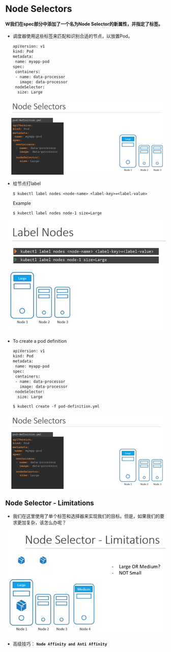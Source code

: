 # Node Selectors

#### W我们在spec部分中添加了一个名为Node Selector的新属性，并指定了标签。


- 调度器使用这些标签来匹配和识别合适的节点，以放置Pod。
  ```
  apiVersion: v1
  kind: Pod
  metadata:
   name: myapp-pod
  spec:
   containers:
   - name: data-processor
     image: data-processor
   nodeSelector:
    size: Large
  ```
![nsel](../../images/nsel.PNG)
  
- 给节点打label
  ```
  $ kubectl label nodes <node-name> <label-key>=<label-value>
  ```
  Example
  ```
  $ kubectl label nodes node-1 size=Large
  ```
  
![ln](../../images/ln.PNG)
  
- To create a pod definition
  ```
  apiVersion: v1
  kind: Pod
  metadata:
   name: myapp-pod
  spec:
   containers:
   - name: data-processor
     image: data-processor
   nodeSelector:
    size: Large
  ```
  ```
  $ kubectl create -f pod-definition.yml
  ```
  
![nsel](../../images/nsel.PNG)
  
## Node Selector - Limitations
- 我们在这里使用了单个标签和选择器来实现我们的目标。但是，如果我们的要求更加复杂，该怎么办呢？
  
![nsl](../../images/nsl.PNG)
 
- 高级技巧： **`Node Affinity and Anti Affinity`**


